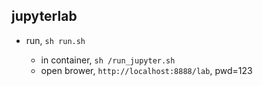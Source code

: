 jupyterlab
---

- run, `sh run.sh`

  - in container, `sh /run_jupyter.sh`
  - open brower, `http://localhost:8888/lab`, pwd=123
